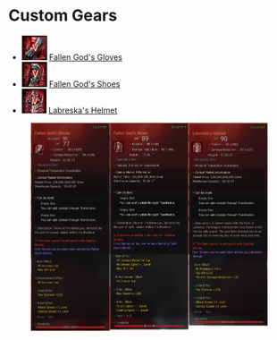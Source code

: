 # Custom Gears

* ![](../../.gitbook/assets/QQ截图20221102193255.png) ​[Fallen God's Gloves](https://app.gitbook.com/o/6E95JQW2wicYhBCtTi7t/s/rsHvUa2fOkTIm6tW2xyK/\~/changes/Ctsw1NpV140P5iMdUmB1/wiki/custom-gears/fallen-gods-gloves)​
* ​![](../../.gitbook/assets/QQ截图20221102193231.png) [Fallen God's Shoes](https://app.gitbook.com/o/6E95JQW2wicYhBCtTi7t/s/rsHvUa2fOkTIm6tW2xyK/\~/changes/Ctsw1NpV140P5iMdUmB1/wiki/custom-gears/fallen-gods-shoes)​
* ​![](../../.gitbook/assets/QQ截图20221102193309.png) [Labreska's Helmet](https://app.gitbook.com/o/6E95JQW2wicYhBCtTi7t/s/rsHvUa2fOkTIm6tW2xyK/\~/changes/Ctsw1NpV140P5iMdUmB1/wiki/custom-gears/labreskas-helmet)



<figure><img src="../../.gitbook/assets/21.png" alt=""><figcaption></figcaption></figure>
